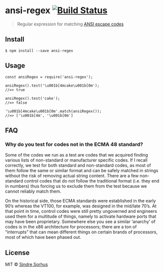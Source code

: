 ansi-regex [![Build Status](https://travis-ci.org/chalk/ansi-regex.svg?branch=master)](https://travis-ci.org/chalk/ansi-regex)
==============================================================================================================================

> Regular expression for matching [ANSI escape codes](http://en.wikipedia.org/wiki/ANSI_escape_code)

Install
-------

    $ npm install --save ansi-regex

Usage
-----

    const ansiRegex = require('ansi-regex');

    ansiRegex().test('\u001b[4mcake\u001b[0m');
    //=> true

    ansiRegex().test('cake');
    //=> false

    '\u001b[4mcake\u001b[0m'.match(ansiRegex());
    //=> ['\u001b[4m', '\u001b[0m']

FAQ
---

### Why do you test for codes not in the ECMA 48 standard?

Some of the codes we run as a test are codes that we acquired finding various lists of non-standard or manufacturer specific codes. If I recall correctly, we test for both standard and non-standard codes, as most of them follow the same or similar format and can be safely matched in strings without the risk of removing actual string content. There are a few non-standard control codes that do not follow the traditional format (i.e. they end in numbers) thus forcing us to exclude them from the test because we cannot reliably match them.

On the historical side, those ECMA standards were established in the early 90’s whereas the VT100, for example, was designed in the mid/late 70’s. At that point in time, control codes were still pretty ungoverned and engineers used them for a multitude of things, namely to activate hardware ports that may have been proprietary. Somewhere else you see a similar ‘anarchy’ of codes is in the x86 architecture for processors; there are a ton of “interrupts” that can mean different things on certain brands of processors, most of which have been phased out.

License
-------

MIT © [Sindre Sorhus](http://sindresorhus.com)
